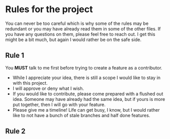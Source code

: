 # Rules for the project

You can never be too careful which is why some of the rules may be redundant or you 
may have already read them in some of the other files. If you have any questions on 
them, please feel free to reach out. I get this might be a bit much, but again I would
rather be on the safe side.

## Rule 1

You **MUST** talk to me first before trying to create a feature as a contributor.
  - While I appreciate your idea, there is still a scope I would like to stay in
  with this project.
  - I will approve or deny what I wish.
  - If you would like to contribute, please come prepared with a flushed out idea.
  Someone may have already had the same idea, but if yours is more put together, then
  I will go with your feature.
  - Please give me a timeline! Life can get busy, I know, but I would rather like to not
  have a bunch of stale branches and half done features.

## Rule 2

